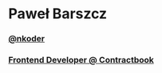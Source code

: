 # Paweł Barszcz

### [@nkoder](https://twitter.com/nkoder)

### [Frontend Developer @ Contractbook](https://www.contractbook.co/)